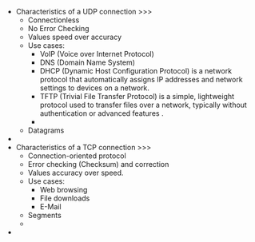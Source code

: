 - Characteristics of a UDP connection >>>
    - Connectionless
    - No Error Checking
    - Values speed over accuracy
    - Use cases: 
        - VoIP (Voice over Internet Protocol)
        - DNS (Domain Name System)
        - DHCP (Dynamic Host Configuration Protocol) is a network protocol that automatically assigns IP addresses and network settings to devices on a network.
        - TFTP (Trivial File Transfer Protocol) is a simple, lightweight protocol used to transfer files over a network, typically without authentication or advanced features .
        - 
    - Datagrams
- 
- Characteristics of a TCP connection >>>
    - Connection-oriented protocol
    - Error checking (Checksum) and correction
    - Values accuracy over speed.
    - Use cases:
        - Web browsing
        - File downloads
        - E-Mail
    - Segments
    - 
- 
